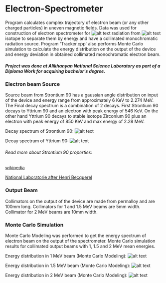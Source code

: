 # Electron-Spectrometer
Program calculates complex trajectory of electron beam (or any other charged particles) in uneven magnetic fields.
Data was used for construction of electron spectrometer for ![alt text][beta]	 radiation from ![alt text][Sr90] isotope to separate them by energy and have a collimated monochromatic radiation source.
Program 'Tracker.cpp' also performs Monte Carlo simulation to calculate the energy distribution on the output of the device and
energy deviation in obtained collimated monochromatic electron beam.

##### Project was done at Alikhanyan National Science Laboratory as part of a Diploma Work for acquiring bachelor's degree.

### Electron beam Source
Source beam from Strontium 90 has a gaussian angle distribution on input of the device and energy range from approximately 6 KeV to 2.274 MeV.
The Final decay spectrum is a combination of 2 decays. First Strontium 90 decays to Yttrium 90 and an electron with peak energy of 546 KeV. On the other hand Yttrium 90 decays to stable isotope Zirconium 90 plus an electron with peak energy of 850 KeV and max energy of 2.28 MeV.

Decay spectrum of Strontium 90:
![alt text][Sr90Spectrum]

Decay spectrum of Yttrium 90:
![alt text][Y90Spectrum]

###### Read more about Strontium 90 properties:

[wikipedia](https://en.wikipedia.org/wiki/Strontium-90)

[National Laboratorie after Henri Becquerel](http://www.lnhb.fr/nuclides/Sr-90_tables.pdf)


### Output Beam
Collimators on the output of the device are made from permalloy and are 100mm long.
Collimators for 1 and 1.5 MeV beams are 5mm width.
Collimator for 2 MeV beams are 10mm width.

### Monte Carlo Simulation
Monte Carlo Modeling was performed to get the energy spectrum of electron beam on the output of the spectrometer.
Monte Carlo simulation results for collimated output beams with 1, 1.5 and 2 MeV mean energies.

Energy distribution in 1 MeV beam (Monte Carlo Modeling):
![alt text][1mev]

Energy distribution in 1.5 MeV beam (Monte Carlo Modeling):
![alt text][1.5mev]

Energy distribution in 2 MeV beam (Monte Carlo Modeling):
![alt text][2mev]



[beta]: https://latex.codecogs.com/gif.latex?\beta&space;^{-}
[Sr90]: https://latex.codecogs.com/gif.latex?Sr^{90}

[Sr90Spectrum]: https://github.com/archaeopteris/Electron-Trajectory-Tracker/blob/master/Maps%20and%20Graphs/Sr90Spectrum.png?raw=true
[Y90Spectrum]: https://github.com/archaeopteris/Electron-Trajectory-Tracker/blob/master/Maps%20and%20Graphs/Y90Spectrum.png?raw=true

[1mev]: https://github.com/archaeopteris/Electron-Trajectory-Tracker/blob/master/Maps%20and%20Graphs/1MeV.png?raw=true
[1.5mev]: https://github.com/archaeopteris/Electron-Trajectory-Tracker/blob/master/Maps%20and%20Graphs/1.5MeV.png?raw=true
[2mev]: https://github.com/archaeopteris/Electron-Trajectory-Tracker/blob/master/Maps%20and%20Graphs/2MeV.png?raw=true
